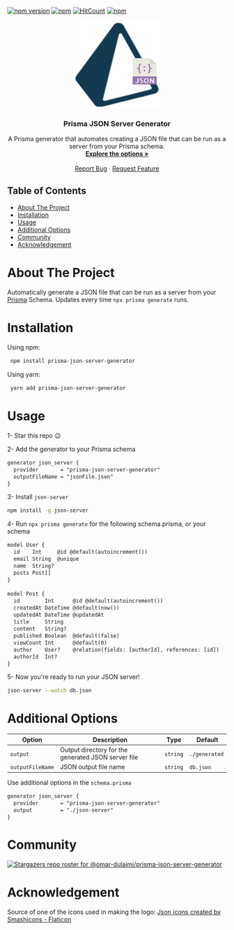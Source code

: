 [![npm version](https://badge.fury.io/js/prisma-json-server-generator.svg)](https://badge.fury.io/js/prisma-json-server-generator)
[![npm](https://img.shields.io/npm/dt/prisma-json-server-generator.svg)](https://www.npmjs.com/package/prisma-json-server-generator)
[![HitCount](https://hits.dwyl.com/omar-dulaimi/prisma-json-server-generator.svg?style=flat)](http://hits.dwyl.com/omar-dulaimi/prisma-json-server-generator)
[![npm](https://img.shields.io/npm/l/prisma-json-server-generator.svg)](LICENSE)

<p align="center">
  <a href="https://github.com/omar-dulaimi/prisma-json-server-generator">
    <img src="https://raw.githubusercontent.com/omar-dulaimi/prisma-json-server-generator/master/logo.png" alt="Logo" width="200" height="200">
  </a>
  <h3 align="center">Prisma JSON Server Generator</h3>
  <p align="center">
    A Prisma generator that automates creating a JSON file that can be run as a server from your Prisma schema.
    <br />
    <a href="https://github.com/omar-dulaimi/prisma-json-server-generator#additional-options"><strong>Explore the options »</strong></a>
    <br />
    <br />
    <a href="https://github.com/omar-dulaimi/prisma-json-server-generator/issues/new?template=bug_report.yml">Report Bug</a>
    ·
    <a href="https://github.com/omar-dulaimi/prisma-json-server-generator/issues/new?template=feature_request.md">Request Feature</a>
  </p>
</p>

## Table of Contents

- [About The Project](#about-the-project)
- [Installation](#installation)
- [Usage](#usage)
- [Additional Options](#additional-options)
- [Community](#community)
- [Acknowledgement](#acknowledgement)

# About The Project

Automatically generate a JSON file that can be run as a server from your [Prisma](https://github.com/prisma/prisma) Schema. Updates every time `npx prisma generate` runs.

# Installation

Using npm:

```bash
 npm install prisma-json-server-generator
```

Using yarn:

```bash
 yarn add prisma-json-server-generator
```

# Usage

1- Star this repo 😉

2- Add the generator to your Prisma schema

```prisma
generator json_server {
  provider       = "prisma-json-server-generator"
  outputFileName = "jsonFile.json"
}
```

3- Install `json-server`

```bash
npm install -g json-server
```

4- Run `npx prisma generate` for the following schema.prisma, or your schema

```prisma
model User {
  id    Int     @id @default(autoincrement())
  email String  @unique
  name  String?
  posts Post[]
}

model Post {
  id        Int      @id @default(autoincrement())
  createdAt DateTime @default(now())
  updatedAt DateTime @updatedAt
  title     String
  content   String?
  published Boolean  @default(false)
  viewCount Int      @default(0)
  author    User?    @relation(fields: [authorId], references: [id])
  authorId  Int?
}
```

5- Now you're ready to run your JSON server!

```bash
json-server --watch db.json
```

# Additional Options

| Option           |  Description                                                 | Type      |  Default      |
| ---------------- | ------------------------------------------------------------ | --------- | ------------- |
| `output`         | Output directory for the generated JSON server file          | `string`  | `./generated` |
| `outputFileName` | JSON output file name                                        | `string`  | `db.json`     |

Use additional options in the `schema.prisma`

```prisma
generator json_server {
  provider       = "prisma-json-server-generator"
  output         = "./json-server"
}
```
# Community
[![Stargazers repo roster for @omar-dulaimi/prisma-json-server-generator](https://reporoster.com/stars/omar-dulaimi/prisma-json-server-generator)](https://github.com/omar-dulaimi/prisma-json-server-generator/stargazers)

# Acknowledgement 

Source of one of the icons used in making the logo: <a href="https://www.flaticon.com/free-icons/json" title="json icons">Json icons created by Smashicons - Flaticon</a>